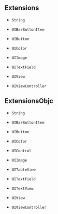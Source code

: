 
## Extensions

* `String`<br>

* `UIBarButtonItem`<br>

* `UIButton`<br>

* `UIColor`<br>

* `UIImage`<br>

* `UITextField`<br>

* `UIView`<br>

* `UIViewController`<br>


## ExtensionsObjc

* `String`<br>

* `UIBarButtonItem`<br>

* `UIButton`<br>

* `UIColor`<br>

* `UIControl`<br>

* `UIImage`<br>

* `UITableView`<br>

* `UITextField`<br>

* `UITextView`<br>

* `UIView`<br>

* `UIViewController`<br>
